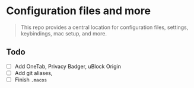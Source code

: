 # Configuration files and more

> This repo provides a central location for configuration files, settings,
> keybindings, mac setup, and more.

## Todo

- [ ] Add OneTab, Privacy Badger, uBlock Origin
- [ ] Add git aliases,
- [ ] Finish `.macos`
